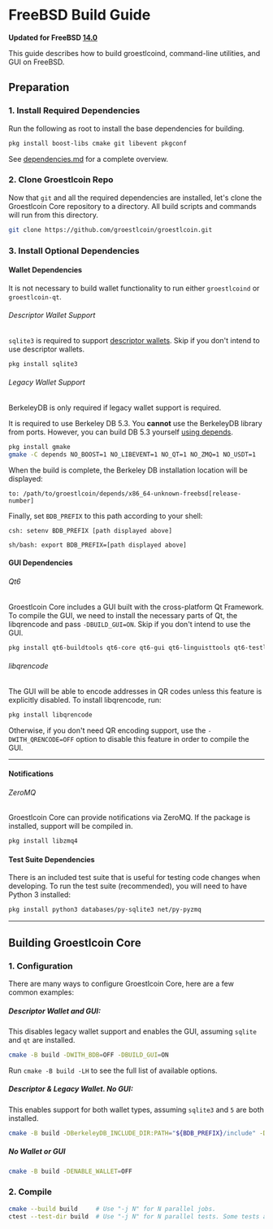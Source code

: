 # FreeBSD Build Guide

**Updated for FreeBSD [14.0](https://www.freebsd.org/releases/14.0R/announce/)**

This guide describes how to build groestlcoind, command-line utilities, and GUI on FreeBSD.

## Preparation

### 1. Install Required Dependencies
Run the following as root to install the base dependencies for building.

```bash
pkg install boost-libs cmake git libevent pkgconf
```

See [dependencies.md](dependencies.md) for a complete overview.

### 2. Clone Groestlcoin Repo
Now that `git` and all the required dependencies are installed, let's clone the Groestlcoin Core repository to a directory. All build scripts and commands will run from this directory.
```bash
git clone https://github.com/groestlcoin/groestlcoin.git
```

### 3. Install Optional Dependencies

#### Wallet Dependencies
It is not necessary to build wallet functionality to run either `groestlcoind` or `groestlcoin-qt`.

###### Descriptor Wallet Support

`sqlite3` is required to support [descriptor wallets](descriptors.md).
Skip if you don't intend to use descriptor wallets.
```bash
pkg install sqlite3
```

###### Legacy Wallet Support
BerkeleyDB is only required if legacy wallet support is required.

It is required to use Berkeley DB 5.3. You **cannot** use the BerkeleyDB library
from ports. However, you can build DB 5.3 yourself [using depends](/depends).

```bash
pkg install gmake
gmake -C depends NO_BOOST=1 NO_LIBEVENT=1 NO_QT=1 NO_ZMQ=1 NO_USDT=1
```

When the build is complete, the Berkeley DB installation location will be displayed:

```
to: /path/to/groestlcoin/depends/x86_64-unknown-freebsd[release-number]
```

Finally, set `BDB_PREFIX` to this path according to your shell:

```
csh: setenv BDB_PREFIX [path displayed above]
```

```
sh/bash: export BDB_PREFIX=[path displayed above]
```

#### GUI Dependencies
###### Qt6

Groestlcoin Core includes a GUI built with the cross-platform Qt Framework. To compile the GUI, we need to install
the necessary parts of Qt, the libqrencode and pass `-DBUILD_GUI=ON`. Skip if you don't intend to use the GUI.

```bash
pkg install qt6-buildtools qt6-core qt6-gui qt6-linguisttools qt6-testlib qt6-widgets
```

###### libqrencode

The GUI will be able to encode addresses in QR codes unless this feature is explicitly disabled. To install libqrencode, run:

```bash
pkg install libqrencode
```

Otherwise, if you don't need QR encoding support, use the `-DWITH_QRENCODE=OFF` option to disable this feature in order to compile the GUI.

---

#### Notifications
###### ZeroMQ

Groestlcoin Core can provide notifications via ZeroMQ. If the package is installed, support will be compiled in.
```bash
pkg install libzmq4
```

#### Test Suite Dependencies
There is an included test suite that is useful for testing code changes when developing.
To run the test suite (recommended), you will need to have Python 3 installed:

```bash
pkg install python3 databases/py-sqlite3 net/py-pyzmq
```
---

## Building Groestlcoin Core

### 1. Configuration

There are many ways to configure Groestlcoin Core, here are a few common examples:

##### Descriptor Wallet and GUI:
This disables legacy wallet support and enables the GUI, assuming `sqlite` and `qt` are installed.
```bash
cmake -B build -DWITH_BDB=OFF -DBUILD_GUI=ON
```

Run `cmake -B build -LH` to see the full list of available options.

##### Descriptor & Legacy Wallet. No GUI:
This enables support for both wallet types, assuming
`sqlite3` and `5` are both installed.
```bash
cmake -B build -DBerkeleyDB_INCLUDE_DIR:PATH="${BDB_PREFIX}/include" -DWITH_BDB=ON
```

##### No Wallet or GUI
```bash
cmake -B build -DENABLE_WALLET=OFF
```

### 2. Compile

```bash
cmake --build build     # Use "-j N" for N parallel jobs.
ctest --test-dir build  # Use "-j N" for N parallel tests. Some tests are disabled if Python 3 is not available.
```
